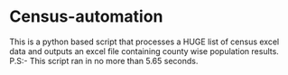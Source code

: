 # Census-automation
This is a python based script that processes a HUGE list of census excel data and outputs an excel file containing county wise population results.
P.S:- This script ran in no more than 5.65 seconds.
